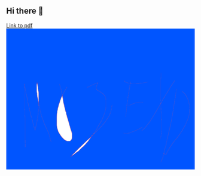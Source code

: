 ## Hi there 👋
[Link to pdf](https://juliuszeks.github.io/Juliuszeks/bilet_ep_2377.pdf)
[![Obraz](./assets/images/obraz.png)](https://juliuszeks.github.io/Juliuszeks/bilet_ep_2377.pdf)
<!--
**juliuszeks/Juliuszeks** is a ✨ _special_ ✨ repository because its `README.md` (this file) appears on your GitHub profile.

Here are some ideas to get you started:

- 🔭 I’m currently working on ...
- 🌱 I’m currently learning ...
- 👯 I’m looking to collaborate on ...
- 🤔 I’m looking for help with ...
- 💬 Ask me about ...
- 📫 How to reach me: ...
- 😄 Pronouns: ...
- ⚡ Fun fact: ...
-->

